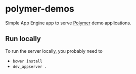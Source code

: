 polymer-demos
=============

Simple App Engine app to serve [Polymer](http://polymer-project.org) demo applications.

## Run locally

To run the server locally, you probably need to
   * `bower install`
   * `dev_appserver .`
